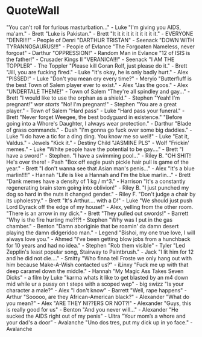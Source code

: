 # QuoteWall

"You can't roll for furious masturbation..." - Luke
"I'm giving you AIDS, ma'am." - Brett
"Luke is Pakistan." - Brett
"It it it it it it it it it it." - EVERYONE
"DENRI!!!" - People of Denri
"DARTHUR TRISTAN" - Seenack
"DOWN WITH TYRANNOSAURUS!!!" - People of Evlance
"The Forgoaten Nameless, never forgoat" - Darthur
"OPPRESSION!" - Random Man in Evlance
"12 of ISIS is the father!" - Crusader Kings II
"VERANICA!!!" - Seenack
"I AM THE TOPPLER" - The Toppler
"Please kill Goran Rolf, just please do it." - Brett
"Jill, you are fucking fired." - Luke
"It's okay, he is only badly hurt." - Alex
"PISSED!" - Luke
"Don't you mean cry every time?" - Meryio
"Butterfluff is the best Town of Salem player ever to exist." - Alex
"Jas the goos." - Alex
"UNDERTALE THEME!" - Town of Salem
"They're all spindley and gay..." - Brett
"I would like to use the orphan as a shield." - Stephen
"Yeah! I'm pregnant!" *war starts* "No! I'm pregnant!" - Stephen
"You are a great player." - Town of Salem
"Hard pass" - Luke
"Hard pass your funeral." - Brett
"Never forget Weegee, the best bodyguard in existence."
"Before going into a Whore's Daughter, I always wear protection." - Darthur
"Blade of grass commands." - Dush
"I'm gonna go fuck over some big daddies." - Luke
"I do have a tic for a ding ding. You know me so well!" - Luke
"Eat it, Valdus." - Jewels
"Kick it." - Destiny Child
"JASMINE PLS" - Wolf
"Frickin' memes." - Luke
"White people have the potential to be gay...." - Brett
"I have a sword!" - Stephen. 
"I have a swimming pool..." - Riley B.
"OH SHIT! He's over there! - Pash
"Box off eagle push pickle hair pull is game of the year." - Brett
"I don't wanna see that Asian man's penis..." - Alex
"It's a blue marlin!!!!" - Hannah
"Life is like a Hannah and I'm the blue marlin..." - Brett
"Dank memes have a density of 1 kg / m^3." - Harrison
"It's a constantly regenerating brain stem going into oblivion!" - Riley B.
"I just punched my dog so hard in the nuts it changed gender." - Riley F.
"Don't judge a chair by its upholestry." - Brett
"It's Arthur.... with a D!" - Luke
"We should just push Lord Dyrack off the edge of my house!" - Alex, yelling from the other room.
"There is an arrow in my dick." - Brett
"They pulled out swords!" - Barrett
"Why is the fire hurting me?!?! - Stephen
"Why was I put in the gas chamber." - Benton 
"Damn aboriginie that be roamin' da damn desert playing the damn didgeridoo man." - Legend
"Bishoi, my one true love, I will always love you." - Ahmed 
"I've been getting blow jobs from a hunchback for 10 years and had no idea." - Stephen
"Rob them visible" - Tyler
"Led Zepplin's least popular song, Stairway to Paintbrush." - Jack
"I lit him for 12 and he did not die...." - Smitty
"Who finna tell Froste we only hang out with him because Make-A-Wish contacted us?" - iLinxy
"Fuck me up with that deep caramel down the middle." - Hannah
"My Magic Ass Takes Seven Dicks" - a film by Luke
"karma whats it like to get blasted by an m4 down mid while ur a pussy on t steps with a scoped wep" - big swizz
"Is your character a male?" - Alex "I don't know" - Barrett
"Well, rape happens" - Arthur 
"Sooooo, are they African-American black?" - Alexander
"What do you mean?" - Alex
"ARE THEY NI??ERS OR NOT?!" - Alexander
"Guys, this is really good for us" - Benton
"And you never will..." - Alexander
"He sucked the AIDS right out of my penis" - Ultra
"Your mom’s a whore and your dad's a door” - Avalanche
"Uno dos tres, put my dick up in yo face." - Avalanche
